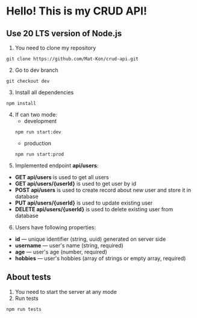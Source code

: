 # Hello! This is my CRUD API!

## Use 20 LTS version of Node.js

1. You need to clone my repository

```
git clone https://github.com/Mat-Kon/crud-api.git
```
2. Go to dev branch
```
git checkout dev
```
3. Install all dependencies
```
npm install
```
4. If can two mode:
    - development
    ```
    npm run start:dev
    ```
    - production
    ```
    npm run start:prod
    ```
5. Implemented endpoint **api/users**:
 - **GET api/users** is used to get all users
 - **GET api/users/{userId}** is used to get user by id
 - **POST api/users** is used to create record about new user and store it in database
 - **PUT api/users/{userId}** is used to update existing user
 - **DELETE api/users/{userId}** is used to delete existing user from database

6. Users have following properties:
 - **id** — unique identifier (string, uuid) generated on server side
 - **username** — user's name (string, required)
 - **age** — user's age (number, required)
 - **hobbies** — user's hobbies (array of strings or empty array, required)

## About tests

1. You need to start the server at any  mode
2. Run tests
```
npm run tests
```